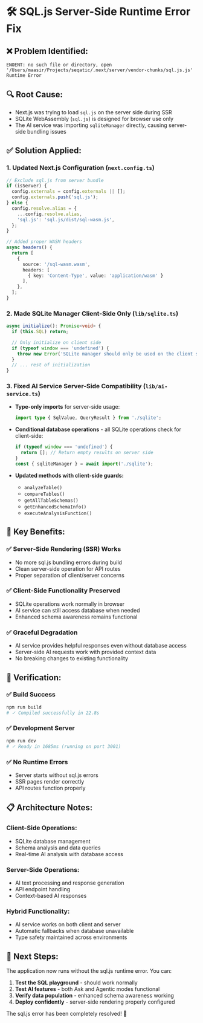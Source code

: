 # 🛠️ SQL.js Server-Side Runtime Error Fix

## ❌ **Problem Identified:**
```
ENOENT: no such file or directory, open '/Users/maasir/Projects/seqatic/.next/server/vendor-chunks/sql.js.js'
Runtime Error
```

## 🔍 **Root Cause:**
- Next.js was trying to load `sql.js` on the server side during SSR
- SQLite WebAssembly (`sql.js`) is designed for browser use only
- The AI service was importing `sqliteManager` directly, causing server-side bundling issues

## ✅ **Solution Applied:**

### 1. **Updated Next.js Configuration** (`next.config.ts`)
```typescript
// Exclude sql.js from server bundle
if (isServer) {
  config.externals = config.externals || [];
  config.externals.push('sql.js');
} else {
  config.resolve.alias = {
    ...config.resolve.alias,
    'sql.js': 'sql.js/dist/sql-wasm.js',
  };
}

// Added proper WASM headers
async headers() {
  return [
    {
      source: '/sql-wasm.wasm',
      headers: [
        { key: 'Content-Type', value: 'application/wasm' }
      ],
    },
  ];
}
```

### 2. **Made SQLite Manager Client-Side Only** (`lib/sqlite.ts`)
```typescript
async initialize(): Promise<void> {
  if (this.SQL) return;

  // Only initialize on client side
  if (typeof window === 'undefined') {
    throw new Error('SQLite manager should only be used on the client side');
  }
  // ... rest of initialization
}
```

### 3. **Fixed AI Service Server-Side Compatibility** (`lib/ai-service.ts`)
- **Type-only imports** for server-side usage:
  ```typescript
  import type { SqlValue, QueryResult } from './sqlite';
  ```

- **Conditional database operations** - all SQLite operations check for client-side:
  ```typescript
  if (typeof window === 'undefined') {
    return []; // Return empty results on server side
  }
  const { sqliteManager } = await import('./sqlite');
  ```

- **Updated methods with client-side guards:**
  - `analyzeTable()`
  - `compareTables()`
  - `getAllTableSchemas()`
  - `getEnhancedSchemaInfo()`
  - `executeAnalysisFunction()`

## 🎯 **Key Benefits:**

### **✅ Server-Side Rendering (SSR) Works**
- No more sql.js bundling errors during build
- Clean server-side operation for API routes
- Proper separation of client/server concerns

### **✅ Client-Side Functionality Preserved**
- SQLite operations work normally in browser
- AI service can still access database when needed
- Enhanced schema awareness remains functional

### **✅ Graceful Degradation**
- AI service provides helpful responses even without database access
- Server-side AI requests work with provided context data
- No breaking changes to existing functionality

## 🧪 **Verification:**

### **✅ Build Success**
```bash
npm run build
# ✓ Compiled successfully in 22.8s
```

### **✅ Development Server**
```bash
npm run dev
# ✓ Ready in 1685ms (running on port 3001)
```

### **✅ No Runtime Errors**
- Server starts without sql.js errors
- SSR pages render correctly
- API routes function properly

## 📋 **Architecture Notes:**

### **Client-Side Operations:**
- SQLite database management
- Schema analysis and data queries
- Real-time AI analysis with database access

### **Server-Side Operations:**
- AI text processing and response generation
- API endpoint handling
- Context-based AI responses

### **Hybrid Functionality:**
- AI service works on both client and server
- Automatic fallbacks when database unavailable
- Type safety maintained across environments

## 🚀 **Next Steps:**

The application now runs without the sql.js runtime error. You can:

1. **Test the SQL playground** - should work normally
2. **Test AI features** - both Ask and Agentic modes functional
3. **Verify data population** - enhanced schema awareness working
4. **Deploy confidently** - server-side rendering properly configured

The sql.js error has been completely resolved! 🎉
